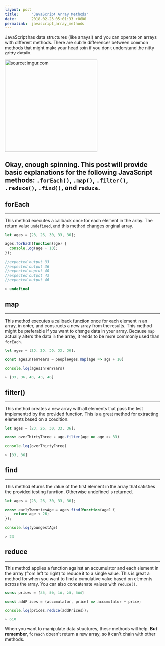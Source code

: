 ```yaml
---
layout: post
title:      "JavaScript Array Methods"
date:       2018-02-23 05:01:33 +0000
permalink:  javascript_array_methods
---
```



JavaScript has data structures (like arrays!) and you can operate on arrays with different methods. There are subtle differences between common methods that might make your head spin if you don't understand the nitty gritty details. 

<img src="https://i.imgur.com/8NwhIUG.gif" title="source: imgur.com" height="300" width="300" class="img-responsive">

Okay, enough spinning. This post will provide basic explanations for the following JavaScript methods: `.forEach()`, `.map()`, `.filter()`, `.reduce()`, `.find()`, and `reduce`. 
----
## forEach
---
This method executes a callback once for each element in the array. The return value `undefined`, and this method changes original array.

```javascript
let ages = [23, 26, 30, 33, 36];

ages.forEach(function(age) {
  console.log(age + 10);
});

//expected output 33
//expected output 36
//expected ouptut 40
//expected outpot 43
//expected output 46

> undefined
```
## map
---
This method executes a callback function once for each element in an array, in order, and constructs a new array from the results. This method might be preferable if you want to change data in your array. Because `map` actually alters the data in the array, it tends to be more commonly used than `forEach`. 

```javascript
let ages = [23, 26, 30, 33, 36];

const agesInTenYears = peopleAges.map(age => age + 10)

console.log(agesInTenYears)

> [33, 36, 40, 43, 46]
```

## filter()
---
This method creates a new array with all elements that pass the test implemented by the provided function. This is a great method for extracting elements based on a condition.

```javascript
let ages = [23, 26, 30, 33, 36];

const overThirtyThree = age.filter(age => age >= 33)

console.log(overThirtyThree)

> [33, 36]
```
## find
---
This method eturns the value of the first element in the array that satisfies the provided testing function. Otherwise undefined is returned.

```javascript 
let ages = [23, 26, 30, 33, 36];

const earlyTwentiesAge = ages.find(function(age) {
	return age < 26;
});

console.log(youngestAge)

> 23
```
## reduce
---
This method applies a function against an accumulator and each element in the array (from left to right) to reduce it to a single value. This is great a method for when you want to find a cumulative value based on elements across the array. You can also concatenate values with `reduce()`.

```javascript
const prices = [25, 50, 10, 25, 500]

const addPrices = (accumulator, price) => accumulator + price;

console.log(prices.reduce(addPrices));

> 610
```

When you want to manipulate data structures, these methods will help. **But remember**, `foreach` doesn't return a new array, so it can't chain with other methods.
